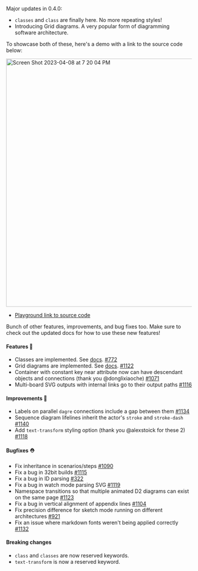 Major updates in 0.4.0:

- `classes` and `class` are finally here. No more repeating styles!
- Introducing Grid diagrams. A very popular form of diagramming software architecture.

To showcase both of these, here's a demo with a link to the source code below:

<img width="671" alt="Screen Shot 2023-04-08 at 7 20 04 PM" src="https://user-images.githubusercontent.com/3120367/230750853-5925f8a1-98bc-4f51-b6f7-26ada4534a58.png" />

- [Playground link to source code](https://play.d2lang.com/?script=nJRPbvMgEMX3nGIU6Vt-zp82bcoBeg-Mpw4yBhdD0qjK3SvAJMENatWFF8zDjx9vRlwyo7Al4bjKt4FCLRnvCJk6TuGTABz3wiKM744ZjBWAkCqFxSKsgieF9WYVlsEw7QSIzsFlqsQbU-DaqDepj2hq6XLxf_KMlmcSv1pq3iXr2Tl5BhTcMKDhbEzG14HKaSJfw0zHT0zNEGMgV4QzIZ54XYWIaBZOUDZF5aGoPBaVbVF5KirPRWVXVF7uKqRhbYsGULVCTUlPfdmtfGOmn0JXyKwh00ChaJHcJpoFfduTywzkE7BLuTN1gkbzDg1w3Q_MiloiGKes6P8GJ_2DcWH5BWCahXuEAP7pobC3dhjpculXY2XRGDZa47ituO6XDR7-bV7jNarx0KaLcRHRfoZutWwy3p4Zrb_T3pTvB3oUyr9qVXakFMp95KWecT3b1bkajUKLs_pXAAAA__8%3D&sketch=1&)

Bunch of other features, improvements, and bug fixes too. Make sure to check out the updated docs for how to use these new features!

#### Features 🚀

- Classes are implemented. See [docs](https://d2lang.com/tour/classes). [#772](https://github.com/terrastruct/d2/pull/772)
- Grid diagrams are implemented. See [docs](https://d2lang.com/tour/grid-diagrams). [#1122](https://github.com/terrastruct/d2/pull/1122)
- Container with constant key near attribute now can have descendant objects and connections (thank you @donglixiaoche) [#1071](https://github.com/terrastruct/d2/pull/1071)
- Multi-board SVG outputs with internal links go to their output paths [#1116](https://github.com/terrastruct/d2/pull/1116)

#### Improvements 🧹

- Labels on parallel `dagre` connections include a gap between them [#1134](https://github.com/terrastruct/d2/pull/1134)
- Sequence diagram lifelines inherit the actor's `stroke` and `stroke-dash` [#1140](https://github.com/terrastruct/d2/pull/1140)
- Add `text-transform` styling option (thank you @alexstoick for these 2) [#1118](https://github.com/terrastruct/d2/pull/1118)

#### Bugfixes ⛑️

- Fix inheritance in scenarios/steps [#1090](https://github.com/terrastruct/d2/pull/1090)
- Fix a bug in 32bit builds [#1115](https://github.com/terrastruct/d2/issues/1115)
- Fix a bug in ID parsing [#322](https://github.com/terrastruct/d2/issues/322)
- Fix a bug in watch mode parsing SVG [#1119](https://github.com/terrastruct/d2/issues/1119)
- Namespace transitions so that multiple animated D2 diagrams can exist on the same page [#1123](https://github.com/terrastruct/d2/issues/1123)
- Fix a bug in vertical alignment of appendix lines [#1104](https://github.com/terrastruct/d2/issues/1104)
- Fix precision difference for sketch mode running on different architectures [#921](https://github.com/terrastruct/d2/issues/921)
- Fix an issue where markdown fonts weren't being applied correctly [#1132](https://github.com/terrastruct/d2/issues/1132)

#### Breaking changes

- `class` and `classes` are now reserved keywords.
- `text-transform` is now a reserved keyword.

